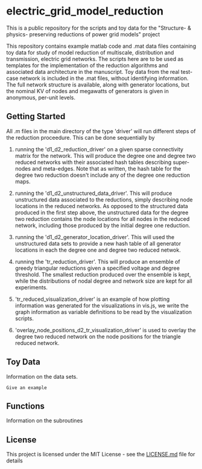 # electric_grid_model_reduction
This is a public repository for the scripts and toy data for the "Structure- &amp; physics- preserving reductions of power grid models" project

This repository contains example matlab code and .mat data files containing toy data for study of model reduction of multiscale, distribution
and transmission, electric grid networks.  The scripts here are to be used as templates for the implementation of the reduction algorithms and
associated data architecture in the manuscript.  Toy data from the real test-case network is included in the .mat files, without identifying
information.  The full network structure is available, along with generator locations, but the nominal KV of nodes and megawatts of generators is given in anonymous, per-unit levels.

## Getting Started

All .m files in the main directory of the type 'driver' will run different steps of the reduction proceedure.  This can be done sequentially by

1. running the 'd1_d2_reduction_driver' on a given sparse connectivity matrix for the network. This will produce the degree one and degree two reduced networks with their associated hash tables describing super-nodes and meta-edges.  Note that as written, the hash table for the degree two reduction doesn't include any of the degree one reduction maps.

2. running the 'd1_d2_unstructured_data_driver'.  This will produce unstructured data associated to the reductions, simply describing node locations in the reduced networks.  As opposed to the structured data produced in the first step above, the unstructured data for the degree two reduction contains the node locations for all nodes in the reduced network, including those produced by the initial degree one reduction.

3. running the 'd1_d2_generator_location_driver'.  This will used the unstructured data sets to provide a new hash table of all generator locations in each the degree one and degree two reduced netwok.

4. running the 'tr_reduction_driver'.  This will produce an ensemble of greedy triangular reductions given a specified voltage and degree threshold.  The smallest reduction produced over the ensemble is kept, while the distributions of nodal degree and network size are kept for all experiments.

5. 'tr_reduced_visualization_driver' is an example of how plotting information was generated for the visualizations in vis.js, we write the graph information as variable definitions to be read by the visualization scripts.

6. 'overlay_node_positions_d2_tr_visualization_driver' is used to overlay the degree two reduced network on the node positions for the triangle reduced network.


## Toy Data 

Information on the data sets.

```
Give an example
```

## Functions

Information on the subroutines

## License

This project is licensed under the MIT License - see the [LICENSE.md](LICENSE.md) file for details

